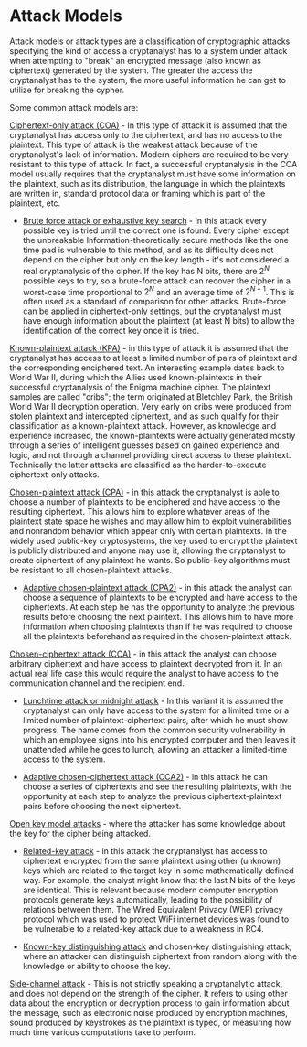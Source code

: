 # Attack Models

Attack models or attack types are a classification of cryptographic attacks specifying the kind of access a cryptanalyst has to a system under attack when attempting to "break" an encrypted message (also known as ciphertext) generated by the system. The greater the access the cryptanalyst has to the system, the more useful information he can get to utilize for breaking the cypher.

Some common attack models are:

<ins>Ciphertext-only attack (COA)</ins> - In this type of attack it is assumed that the cryptanalyst has access only to the ciphertext, and has no access to the plaintext. This type of attack is the weakest attack because of the cryptanalyst's lack of information. Modern ciphers are required to be very resistant to this type of attack. In fact, a successful cryptanalysis in the COA model usually requires that the cryptanalyst must have some information on the plaintext, such as its distribution, the language in which the plaintexts are written in, standard protocol data or framing which is part of the plaintext, etc.

- <ins>Brute force attack or exhaustive key search</ins> - In this attack every possible key is tried until the correct one is found. Every cipher except the unbreakable Information-theoretically secure methods like the one time pad is vulnerable to this method, and as its difficulty does not depend on the cipher but only on the key length - it's not considered a real cryptanalysis of the cipher. If the key has N bits, there are $2^N$ possible keys to try, so a brute-force attack can recover the cipher in a worst-case time proportional to $2^N$ and an average time of $2^{N-1}$. This is often used as a standard of comparison for other attacks. Brute-force can be applied in ciphertext-only settings, but the cryptanalyst must have enough information about the plaintext (at least N bits) to allow the identification of the correct key once it is tried.

<ins>Known-plaintext attack (KPA)</ins> - in this type of attack it is assumed that the cryptanalyst has access to at least a limited number of pairs of plaintext and the corresponding enciphered text. An interesting example dates back to World War II, during which the Allies used known-plaintexts in their successful cryptanalysis of the Enigma machine cipher. The plaintext samples are called "cribs"; the term originated at Bletchley Park, the British World War II decryption operation. Very early on cribs were produced from stolen plaintext and intercepted ciphertext, and as such qualify for their classification as a known-plaintext attack. However, as knowledge and experience increased, the known-plaintexts were actually generated mostly through a series of intelligent guesses based on gained experience and logic, and not through a channel providing direct access to these plaintext. Technically the latter attacks are classified as the harder-to-execute ciphertext-only attacks.

<ins>Chosen-plaintext attack (CPA)</ins> - in this attack the cryptanalyst is able to choose a number of plaintexts to be enciphered and have access to the resulting ciphertext. This allows him to explore whatever areas of the plaintext state space he wishes and may allow him to exploit vulnerabilities and nonrandom behavior which appear only with certain plaintexts. In the widely used public-key cryptosystems, the key used to encrypt the plaintext is publicly distributed and anyone may use it, allowing the cryptanalyst to create ciphertext of any plaintext he wants. So public-key algorithms must be resistant to all chosen-plaintext attacks.

- <ins>Adaptive chosen-plaintext attack (CPA2)</ins> - in this attack the analyst can choose a sequence of plaintexts to be encrypted and have access to the ciphertexts. At each step he has the opportunity to analyze the previous results before choosing the next plaintext. This allows him to have more information when choosing plaintexts than if he was required to choose all the plaintexts beforehand as required in the chosen-plaintext attack.

<ins>Chosen-ciphertext attack (CCA)</ins> - in this attack the analyst can choose arbitrary ciphertext and have access to plaintext decrypted from it. In an actual real life case this would require the analyst to have access to the communication channel and the recipient end.

- <ins>Lunchtime attack or midnight attack</ins> - In this variant it is assumed the cryptanalyst can only have access to the system for a limited time or a limited number of plaintext-ciphertext pairs, after which he must show progress. The name comes from the common security vulnerability in which an employee signs into his encrypted computer and then leaves it unattended while he goes to lunch, allowing an attacker a limited-time access to the system.

- <ins>Adaptive chosen-ciphertext attack (CCA2)</ins> - in this attack he can choose a series of ciphertexts and see the resulting plaintexts, with the opportunity at each step to analyze the previous ciphertext-plaintext pairs before choosing the next ciphertext.

<ins>Open key model attacks</ins> - where the attacker has some knowledge about the key for the cipher being attacked.

- <ins>Related-key attack</ins> - in this attack the cryptanalyst has access to ciphertext encrypted from the same plaintext using other (unknown) keys which are related to the target key in some mathematically defined way. For example, the analyst might know that the last N bits of the keys are identical. This is relevant because modern computer encryption protocols generate keys automatically, leading to the possibility of relations between them. The Wired Equivalent Privacy (WEP) privacy protocol which was used to protect WiFi internet devices was found to be vulnerable to a related-key attack due to a weakness in RC4.

- <ins>Known-key distinguishing attack</ins> and chosen-key distinguishing attack, where an attacker can distinguish ciphertext from random along with the knowledge or ability to choose the key.

<ins>Side-channel attack</ins> - This is not strictly speaking a cryptanalytic attack, and does not depend on the strength of the cipher. It refers to using other data about the encryption or decryption process to gain information about the message, such as electronic noise produced by encryption machines, sound produced by keystrokes as the plaintext is typed, or measuring how much time various computations take to perform.